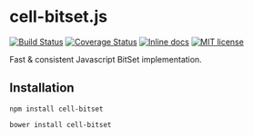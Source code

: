 # cell-bitset.js
[![Build Status](https://travis-ci.org/unnoon/cell-bitset.svg?branch=dev)](http://inch-ci.org/github/unnoon/cell-bitset)
[![Coverage Status](https://coveralls.io/repos/github/unnoon/cell-bitset/badge.svg?branch=dev)](https://coveralls.io/github/unnoon/cell-bitset?branch=dev)
[![Inline docs](http://inch-ci.org/github/unnoon/cell-bitset.svg?branch=dev)](http://inch-ci.org/github/unnoon/cell-bitset)
[![MIT license](http://img.shields.io/badge/license-MIT-brightgreen.svg)](http://opensource.org/licenses/MIT)

Fast & consistent Javascript BitSet implementation.

## Installation

    npm install cell-bitset
     
    bower install cell-bitset

